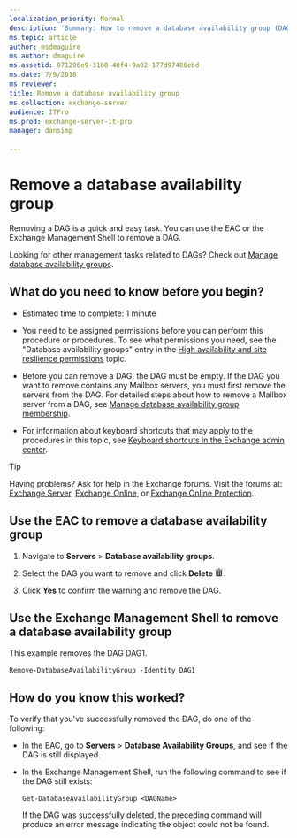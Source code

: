```yaml
---
localization_priority: Normal
description: 'Summary: How to remove a database availability group (DAG) in Exchange Server 2016 or Exchange Server 2019.'
ms.topic: article
author: msdmaguire
ms.author: dmaguire
ms.assetid: 071296e9-31b0-40f4-9a02-177d97486ebd
ms.date: 7/9/2018
ms.reviewer: 
title: Remove a database availability group
ms.collection: exchange-server
audience: ITPro
ms.prod: exchange-server-it-pro
manager: dansimp

---
```


# Remove a database availability group

Removing a DAG is a quick and easy task. You can use the EAC or the Exchange Management Shell to remove a DAG.

Looking for other management tasks related to DAGs? Check out [Manage database availability groups](manage-dags.md).

## What do you need to know before you begin?

- Estimated time to complete: 1 minute

- You need to be assigned permissions before you can perform this procedure or procedures. To see what permissions you need, see the "Database availability groups" entry in the [High availability and site resilience permissions](../../permissions/feature-permissions/ha-permissions.md) topic.

- Before you can remove a DAG, the DAG must be empty. If the DAG you want to remove contains any Mailbox servers, you must first remove the servers from the DAG. For detailed steps about how to remove a Mailbox server from a DAG, see [Manage database availability group membership](dag-memberships.md).

- For information about keyboard shortcuts that may apply to the procedures in this topic, see [Keyboard shortcuts in the Exchange admin center](../../about-documentation/exchange-admin-center-keyboard-shortcuts.md).

> [!TIP]
> Having problems? Ask for help in the Exchange forums. Visit the forums at: [Exchange Server](https://go.microsoft.com/fwlink/p/?linkId=60612), [Exchange Online](https://go.microsoft.com/fwlink/p/?linkId=267542), or [Exchange Online Protection](https://go.microsoft.com/fwlink/p/?linkId=285351)..

## Use the EAC to remove a database availability group

1. Navigate to **Servers** \> **Database availability groups**.

2. Select the DAG you want to remove and click **Delete** ![Delete icon](../../media/ITPro_EAC_DeleteIcon.png).

3. Click **Yes** to confirm the warning and remove the DAG.

## Use the Exchange Management Shell to remove a database availability group

This example removes the DAG DAG1.

```
Remove-DatabaseAvailabilityGroup -Identity DAG1
```

## How do you know this worked?

To verify that you've successfully removed the DAG, do one of the following:

- In the EAC, go to **Servers** \> **Database Availability Groups**, and see if the DAG is still displayed.

- In the Exchange Management Shell, run the following command to see if the DAG still exists:

  ```
  Get-DatabaseAvailabilityGroup <DAGName>
  ```

    If the DAG was successfully deleted, the preceding command will produce an error message indicating the object could not be found.



